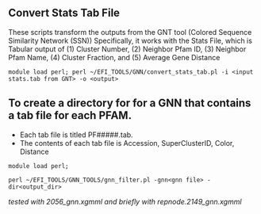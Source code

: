 


## Convert Stats Tab File 

These scripts transform the outputs from the GNT tool (Colored Sequence Similarity Network (SSN))
Specifically, it works with the Stats File, which is
Tabular output of (1) Cluster Number, (2) Neighbor Pfam ID, (3) Neighbor Pfam Name, (4) Cluster Fraction, and (5) Average Gene Distance


`module load perl; perl ~/EFI_TOOLS/GNN/convert_stats_tab.pl -i <input stats.tab from GNT> -o <output> `



## To create a directory for for a GNN that contains a tab file for each PFAM.
* Each tab file is titled PF#####.tab. 
* The contents of each tab file is Accession, SuperClusterID, Color, Distance

`module load perl;`

`perl ~/EFI_TOOLS/GNN_TOOLS/gnn_filter.pl -gnn<gnn file> -dir<output_dir> `

*tested with 2056_gnn.xgmml and briefly with repnode.2149_gnn.xgmml*

